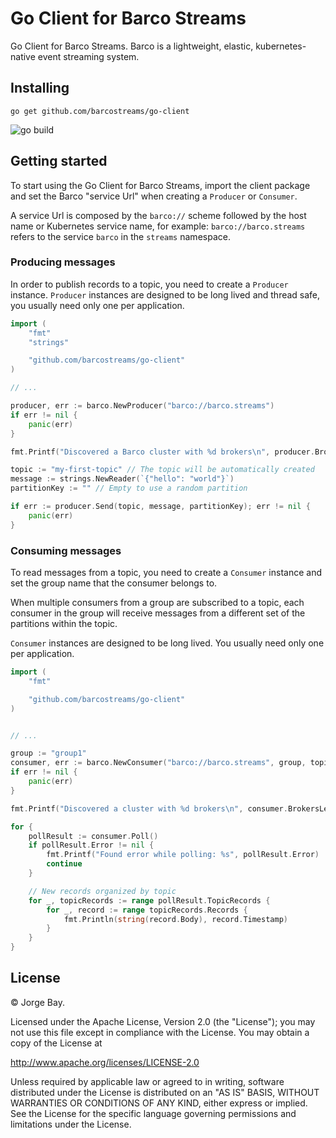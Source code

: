 # Go Client for Barco Streams

Go Client for Barco Streams. Barco is a lightweight, elastic, kubernetes-native event streaming system.

## Installing

```shell
go get github.com/barcostreams/go-client
```

![go build](https://github.com/barcostreams/go-client/actions/workflows/go.yml/badge.svg)

## Getting started

To start using the Go Client for Barco Streams, import the client package and set the Barco "service Url" when creating
a `Producer` or `Consumer`.

A service Url is composed by the `barco://` scheme followed by the host name or Kubernetes service name,
for example: `barco://barco.streams` refers to the service `barco` in the `streams` namespace.

### Producing messages

In order to publish records to a topic, you need to create a `Producer` instance. `Producer` instances are designed to
be long lived and thread safe, you usually need only one per application.

```go
import (
	"fmt"
	"strings"

	"github.com/barcostreams/go-client"
)

// ...

producer, err := barco.NewProducer("barco://barco.streams")
if err != nil {
	panic(err)
}

fmt.Printf("Discovered a Barco cluster with %d brokers\n", producer.BrokersLength())

topic := "my-first-topic" // The topic will be automatically created
message := strings.NewReader(`{"hello": "world"}`)
partitionKey := "" // Empty to use a random partition

if err := producer.Send(topic, message, partitionKey); err != nil {
	panic(err)
}
```

### Consuming messages

To read messages from a topic, you need to create a `Consumer` instance and set the group name that the consumer
belongs to.

When multiple consumers from a group are subscribed to a topic, each consumer in the group will receive messages
from a different set of the partitions within the topic.

`Consumer` instances are designed to be long lived. You usually need only one per application.

```go
import (
	"fmt"

	"github.com/barcostreams/go-client"
)


// ...

group := "group1"
consumer, err := barco.NewConsumer("barco://barco.streams", group, topic)
if err != nil {
	panic(err)
}

fmt.Printf("Discovered a cluster with %d brokers\n", consumer.BrokersLength())

for {
	pollResult := consumer.Poll()
	if pollResult.Error != nil {
		fmt.Printf("Found error while polling: %s", pollResult.Error)
		continue
	}

	// New records organized by topic
	for _, topicRecords := range pollResult.TopicRecords {
		for _, record := range topicRecords.Records {
			fmt.Println(string(record.Body), record.Timestamp)
		}
	}
}
```

## License
© Jorge Bay.

Licensed under the Apache License, Version 2.0 (the "License"); you may not use this file except in compliance with the License. You may obtain a copy of the License at

http://www.apache.org/licenses/LICENSE-2.0

Unless required by applicable law or agreed to in writing, software distributed under the License is distributed on an "AS IS" BASIS, WITHOUT WARRANTIES OR CONDITIONS OF ANY KIND, either express or implied. See the License for the specific language governing permissions and limitations under the License.